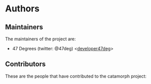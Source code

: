 # Authors

## Maintainers

The maintainers of the project are:

* 47 Degrees (twitter: @47deg) <[developer47deg](https://github.com/developer47deg)>

## Contributors

These are the people that have contributed to the catamorph project:

